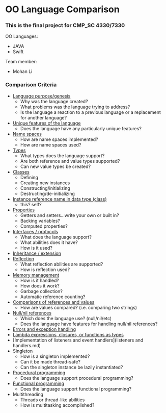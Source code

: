 # OO Language Comparison
### This is the final project for CMP_SC 4330/7330

OO Languages:
* JAVA
* Swift

Team member:
* Mohan Li

### Comparison Criteria

* [Language purpose/genesis](purpose.md)
  * Why was the language created?
  * What problems was the language trying to address?
  * Is the language a reaction to a previous language or a replacement for another language?
* [Unique features of the language](unique.md)
  * Does the language have any particularly unique features?
* [Name spaces](namespace.md)
  * How are name spaces implemented?
  * How are name spaces used?
* [Types](types.md)
    * What types does the language support?
    * Are both reference and value types supported?
    * Can new value types be created?
* [Classes](classes.md)
  * Defining
  * Creating new instances
  * Constructing/initializing
  * Destructing/de-initializing
* [Instance reference name in data type (class)](instance.md)
  * this?  self?
* [Properties](properties.md)
  * Getters and setters...write your own or built in?
  * Backing variables?
  * Computed properties?
* [Interfaces / protocols](interfaces.md)
  * What does the language support?
  * What abilities does it have?
  * How is it used?
* [Inheritance / extension](inheritance.md)
* [Reflection](reflection.md)
  * What reflection abilities are supported?
  * How is reflection used?
* [Memory management](memory.md)
  * How is it handled?
  * How does it work?
  * Garbage collection?
  * Automatic reference counting?
* [Comparisons of references and values](comparisons.md)
  * How are values compared? (i.e. comparing two strings)
* [Null/nil references](null.md)
  * Which does the language use? (null/nil/etc)
  * Does the language have features for handling null/nil references?
* [Errors and exception handling](error.md)
* [Lambda expressions, closures, or functions as types](lambda.md)
* [Implementation of listeners and event handlers](listeners and handlers.md)
* Singleton
  * How is a singleton implemented?
  * Can it be made thread-safe?
  * Can the singleton instance be lazily instantiated?
* [Procedural programming](procedural_programming.md)
  * Does the language support procedural programming?
* [Functional programming](functional_programming.md)
  * Does the language support functional programming?
* Multithreading
  * Threads or thread-like abilities
  * How is multitasking accomplished?
